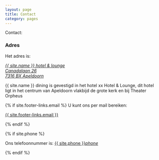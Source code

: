 ```yaml
---
layout: page
title: Contact
category: pages
---
```


Contact:

<div id="map"></div>

<script type='text/javascript'>
  //<![CDATA[
    {% include google_map.js %}
  //]]>
</script>
<script src="https://maps.googleapis.com/maps/api/js?key=AIzaSyDgjZrLFVoeXwx45D9mYQEYB5_SNuaSyoQ&callback=initMap"
  async defer></script>
  
### Adres

Het adres is:

<a href="http://maps.google.com/?q=Canadalaan 26, 7316 BX Apeldoorn, the Netherlands"> *{{ site.name }} hotel & lounge*<br>*Canadalaan 26*<br>*7316 BX Apeldoorn*</a>

{{ site.name }} dining is gevestigd in het hotel xx Hotel & Lounge, dit hotel ligt in het centrum van Apeldoorn
vlakbijd de grote kerk en bij Theater Orpheus

{% if site.footer-links.email %}
U kunt ons per mail bereiken:

<a href="mailto:{{ site.footer-links.email }}?Subject=Information" target="_top">{{ site.footer-links.email }}</a>

{% endif %}

{% if site.phone %}

Ons telefoonnummer is: <a href="tel:{{ site:phone }}">{{ site.phone }}</a><a href="tel:{{ site:phone }}"><i class="w3-margin-left material-icons">phone</i></a>

{% endif %}